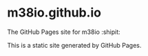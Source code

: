 # m38io.github.io
The GitHub Pages site for m38io :shipit:

This is a static site generated by GitHub Pages.
